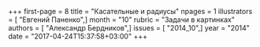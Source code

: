 +++
first-page = 8
title = "Касательные и радиусы"
npages = 1
illustrators = [ "Евгений Паненко",]
month = "10"
rubric = "Задачи в картинках"
authors = [ "Александр Бердников",]
issues = [ "2014_10",]
year = "2014"
date = "2017-04-24T15:37:58+03:00"
+++
